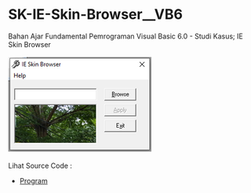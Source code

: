 # SK-IE-Skin-Browser__VB6
Bahan Ajar Fundamental Pemrograman Visual Basic 6.0 - Studi Kasus; IE Skin Browser<br><br>
<img src="https://github.com/RizkyKhapidsyah/SK-IE-Skin-Browser__VB6/blob/main/result/001.PNG"><br><br>
Lihat Source Code : <br>
- <a href="https://github.com/RizkyKhapidsyah/SK-IE-Skin-Browser__VB6/blob/main/Form1.frm">Program</a>
